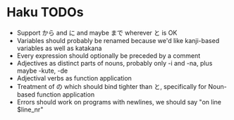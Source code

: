 # Haku TODOs

- Support から and に and maybe まで wherever と is OK
- Variables should probably be renamed because we'd like kanji-based variables as well as katakana
- Every expression should optionally be preceded by a comment
- Adjectives as distinct parts of nouns, probably only -i and -na, plus maybe -kute, -de
- Adjectival verbs as function application
- Treatment of の which should bind tighter than と, specifically for Noun-based function application
- Errors should work on programs with newlines, we should say "on line $line_nr"

